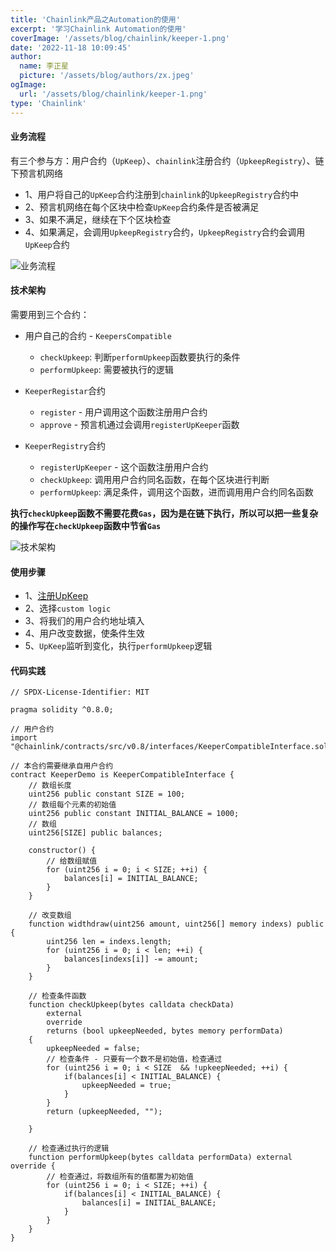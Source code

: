 ```yaml
---
title: 'Chainlink产品之Automation的使用'
excerpt: '学习Chainlink Automation的使用'
coverImage: '/assets/blog/chainlink/keeper-1.png'
date: '2022-11-18 10:09:45'
author:
  name: 李正星
  picture: '/assets/blog/authors/zx.jpeg'
ogImage:
  url: '/assets/blog/chainlink/keeper-1.png'
type: 'Chainlink'
---
```


#### 业务流程

有三个参与方：用户合约（`UpKeep`）、`chainlink`注册合约（`UpkeepRegistry`）、链下预言机网络

- 1、用户将自己的`UpKeep`合约注册到`chainlink`的`UpkeepRegistry`合约中
- 2、预言机网络在每个区块中检查`UpKeep`合约条件是否被满足
- 3、如果不满足，继续在下个区块检查
- 4、如果满足，会调用`UpkeepRegistry`合约，`UpkeepRegistry`合约会调用`UpKeep`合约

![业务流程](/assets/blog/chainlink/keeper-1.png)

#### 技术架构

需要用到三个合约：

- 用户自己的合约 - `KeepersCompatible`
  - `checkUpkeep`: 判断`performUpkeep`函数要执行的条件
  - `performUpkeep`: 需要被执行的逻辑

- `KeeperRegistar`合约
  - `register` - 用户调用这个函数注册用户合约
  - `approve` - 预言机通过会调用`registerUpKeeper`函数
  
- `KeeperRegistry`合约
  - `registerUpKeeper` - 这个函数注册用户合约
  - `checkUpkeep`: 调用用户合约同名函数，在每个区块进行判断
  - `performUpkeep`: 满足条件，调用这个函数，进而调用用户合约同名函数

**执行`checkUpkeep`函数不需要花费`Gas`，因为是在链下执行，所以可以把一些复杂的操作写在`checkUpkeep`函数中节省`Gas`**

![技术架构](/assets/blog/chainlink/keeper-2.png)

#### 使用步骤

- 1、[注册UpKeep](https://keepers.chain.link/)
- 2、选择`custom logic`
- 3、将我们的用户合约地址填入
- 4、用户改变数据，使条件生效
- 5、`UpKeep`监听到变化，执行`performUpkeep`逻辑

#### 代码实践

```solidity
// SPDX-License-Identifier: MIT

pragma solidity ^0.8.0;

// 用户合约
import "@chainlink/contracts/src/v0.8/interfaces/KeeperCompatibleInterface.sol";

// 本合约需要继承自用户合约
contract KeeperDemo is KeeperCompatibleInterface {
    // 数组长度
    uint256 public constant SIZE = 100;
    // 数组每个元素的初始值
    uint256 public constant INITIAL_BALANCE = 1000;
    // 数组
    uint256[SIZE] public balances;

    constructor() {
        // 给数组赋值
        for (uint256 i = 0; i < SIZE; ++i) {
            balances[i] = INITIAL_BALANCE;
        }
    }

    // 改变数组
    function widthdraw(uint256 amount, uint256[] memory indexs) public {
        uint256 len = indexs.length;
        for (uint256 i = 0; i < len; ++i) {
            balances[indexs[i]] -= amount;
        }
    }

    // 检查条件函数
    function checkUpkeep(bytes calldata checkData)
        external
        override
        returns (bool upkeepNeeded, bytes memory performData)
    {
        upkeepNeeded = false;
        // 检查条件 - 只要有一个数不是初始值，检查通过
        for (uint256 i = 0; i < SIZE  && !upkeepNeeded; ++i) {
            if(balances[i] < INITIAL_BALANCE) {
                upkeepNeeded = true;
            }
        }
        return (upkeepNeeded, "");

    }

    // 检查通过执行的逻辑
    function performUpkeep(bytes calldata performData) external override {
        // 检查通过，将数组所有的值都置为初始值
        for (uint256 i = 0; i < SIZE; ++i) {
            if(balances[i] < INITIAL_BALANCE) {
                balances[i] = INITIAL_BALANCE;
            }
        }
    }
}

```